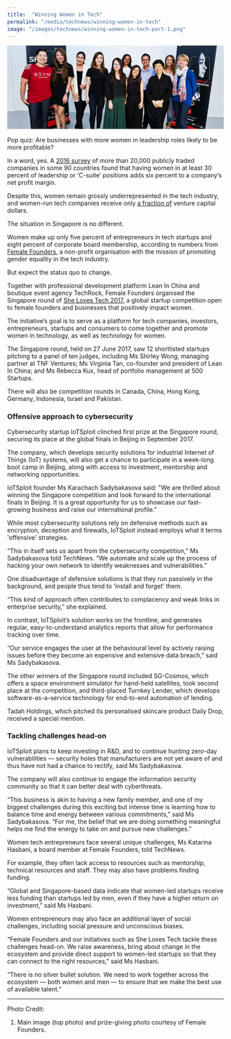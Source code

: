 ```yaml
---
title:  "Winning Women in Tech"
permalink: "/media/technews/winning-women-in-tech"
image: "/images/technews/winning-women-in-tech-part-1.png"
---
```


![Winning Women in Tech](/images/technews/winning-women-in-tech-part-1.png)

Pop quiz: Are businesses with more women in leadership roles likely to be more profitable?

In a word, yes. A [2016 survey](https://qz.com/612086/huge-study-find-that-companies-with-more-women-leaders-are-more-profitable/) of more than 20,000 publicly traded companies in some 90 countries found that having women in at least 30 percent of leadership or ‘C-suite’ positions adds six percent to a company’s net profit margin.

Despite this, women remain grossly underrepresented in the tech industry, and women-run tech companies receive only [a fraction of](http://fortune.com/2017/03/13/female-founders-venture-capital/) venture capital dollars.

The situation in Singapore is no different.

Women make up only five percent of entrepreneurs in tech startups and eight percent of corporate board membership, according to numbers from [Female Founders](https://www.femalefounders.sg/), a non-profit organisation with the mission of promoting gender equality in the tech industry.

But expect the status quo to change.

Together with professional development platform Lean In China and boutique event agency TechRock, Female Founders organised the Singapore round of [She Loves Tech 2017](http://www.shelovestech.org/), a global startup competition open to female founders and businesses that positively impact women.

The initiative’s goal is to serve as a platform for tech companies, investors, entrepreneurs, startups and consumers to come together and promote women in technology, as well as technology for women.

The Singapore round, held on 27 June 2017, saw 12 shortlisted startups pitching to a panel of ten judges, including Ms Shirley Wong, managing partner at TNF Ventures; Ms Virginia Tan, co-founder and president of Lean In China; and Ms Rebecca Kux, head of portfolio management at 500 Startups.

There will also be competition rounds in Canada, China, Hong Kong, Germany, Indonesia, Israel and Pakistan.

### **Offensive approach to cybersecurity**
Cybersecurity startup IoTSploit clinched first prize at the Singapore round, securing its place at the global finals in Beijing in September 2017.

The company, which develops security solutions for industrial Internet of Things (IoT) systems, will also get a chance to participate in a week-long boot camp in Beijing, along with access to investment, mentorship and networking opportunities.

IoTSploit founder Ms Karachach Sadybakasova said: "We are thrilled about winning the Singapore competition and look forward to the international finals in Beijing. It is a great opportunity for us to showcase our fast-growing business and raise our international profile.”

While most cybersecurity solutions rely on defensive methods such as encryption, deception and firewalls, IoTSploit instead employs what it terms 'offensive' strategies.

“This in itself sets us apart from the cybersecurity competition,” Ms Sadybakasova told TechNews. “We automate and scale up the process of hacking your own network to identify weaknesses and vulnerabilities.”

One disadvantage of defensive solutions is that they run passively in the background, and people thus tend to ‘install and forget’ them.

“This kind of approach often contributes to complacency and weak links in enterprise security,” she explained.

In contrast, IoTSploit’s solution works on the frontline, and generates regular, easy-to-understand analytics reports that allow for performance tracking over time.

“Our service engages the user at the behavioural level by actively raising issues before they become an expensive and extensive data breach,” said Ms Sadybakasova.

The other winners of the Singapore round included SG-Cosmos, which offers a space environment simulator for hand-held satellites, took second place at the competition, and third-placed Turnkey Lender, which develops software-as-a-service technology for end-to-end automation of lending.

Tadah Holdings, which pitched its personalised skincare product Daily Drop, received a special mention.

### **Tackling challenges head-on**
IoTSploit plans to keep investing in R&D, and to continue hunting zero-day vulnerabilities — security holes that manufacturers are not yet aware of and thus have not had a chance to rectify, said Ms Sadybakasova.

The company will also continue to engage the information security community so that it can better deal with cyberthreats.

“This business is akin to having a new family member, and one of my biggest challenges during this exciting but intense time is learning how to balance time and energy between various commitments,” said Ms Sadybakasova. “For me, the belief that we are doing something meaningful helps me find the energy to take on and pursue new challenges.”

Women tech entrepreneurs face several unique challenges, Ms Katarina Hasbani, a board member at Female Founders, told TechNews.

For example, they often lack access to resources such as mentorship, technical resources and staff. They may also have problems finding funding.

“Global and Singapore-based data indicate that women-led startups receive less funding than startups led by men, even if they have a higher return on investment,” said Ms Hasbani.

Women entrepreneurs may also face an additional layer of social challenges, including social pressure and unconscious biases.

“Female Founders and our initiatives such as She Loves Tech tackle these challenges head-on. We raise awareness, bring about change in the ecosystem and provide direct support to women-led startups so that they can connect to the right resources,” said Ms Hasbani.

“There is no silver bullet solution. We need to work together across the ecosystem — both women and men — to ensure that we make the best use of available talent.” 

---

Photo Credit:
1. Main image (top photo) and prize-giving photo courtesy of Female Founders.
